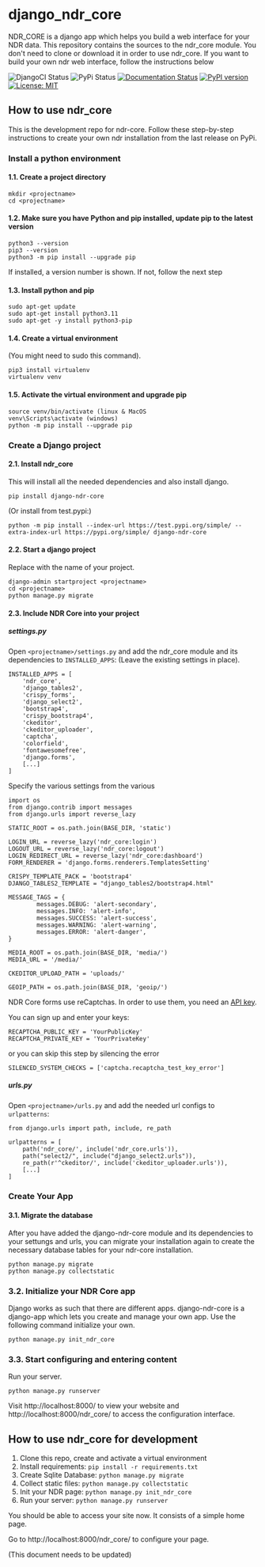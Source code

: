 # django_ndr_core

NDR_CORE is a django app which helps you build a web interface for your NDR data.
This repository contains the sources to the ndr_core module. You don't need to clone
or download it in order to use ndr_core. If you want to build your own ndr web interface,
follow the instructions below

![DjangoCI Status](https://github.com/sorinmarti/django_ndr_core/actions/workflows/django.yml/badge.svg)
![PyPi Status](https://github.com/sorinmarti/django_ndr_core/actions/workflows/python-publish.yml/badge.svg)
[![Documentation Status](https://readthedocs.org/projects/django-ndr-core/badge/?version=latest)](https://django-ndr-core.readthedocs.io/en/latest/?badge=latest)
[![PyPI version](https://badge.fury.io/py/django-ndr-core.svg)](https://badge.fury.io/py/django-ndr-core)
[![License: MIT](https://img.shields.io/badge/License-MIT-yellow.svg)](https://opensource.org/licenses/MIT)

## How to use ndr_core
This is the development repo for ndr-core. Follow these step-by-step instructions to create your own ndr installation from the last release on PyPi.

### Install a python environment

#### 1.1. Create a project directory
```
mkdir <projectname>
cd <projectname>
```

#### 1.2. Make sure you have Python and pip installed, update pip to the latest version
```
python3 --version
pip3 --version
python3 -m pip install --upgrade pip
```
If installed, a version number is shown. If not, follow the next step

#### 1.3. Install python and pip
```
sudo apt-get update
sudo apt-get install python3.11
sudo apt-get -y install python3-pip
```

#### 1.4. Create a virtual environment
(You might need to sudo this command).
```
pip3 install virtualenv 
virtualenv venv 
```

#### 1.5. Activate the virtual environment and upgrade pip
```
source venv/bin/activate (linux & MacOS
venv\Scripts\activate (windows)
python -m pip install --upgrade pip
```

### Create a Django project

#### 2.1. Install ndr_core
This will install all the needed dependencies and also install django.
```
pip install django-ndr-core
```

(Or install from test.pypi:)
```
python -m pip install --index-url https://test.pypi.org/simple/ --extra-index-url https://pypi.org/simple/ django-ndr-core
```

#### 2.2. Start a django project
Replace <projectname> with the name of your project.
```
django-admin startproject <projectname>
cd <projectname>
python manage.py migrate
```

#### 2.3. Include NDR Core into your project

##### settings.py
Open ```<projectname>/settings.py``` and add the ndr_core module and its dependencies to ```INSTALLED_APPS```:
(Leave the existing settings in place).
```
INSTALLED_APPS = [
    'ndr_core',
    'django_tables2',
    'crispy_forms',
    'django_select2',
    'bootstrap4',
    'crispy_bootstrap4',
    'ckeditor',
    'ckeditor_uploader',
    'captcha',
    'colorfield',
    'fontawesomefree',
    'django.forms',
    [...]
]
```

Specify the various settings from the various
```
import os
from django.contrib import messages
from django.urls import reverse_lazy

STATIC_ROOT = os.path.join(BASE_DIR, 'static')

LOGIN_URL = reverse_lazy('ndr_core:login')
LOGOUT_URL = reverse_lazy('ndr_core:logout')
LOGIN_REDIRECT_URL = reverse_lazy('ndr_core:dashboard')
FORM_RENDERER = 'django.forms.renderers.TemplatesSetting'

CRISPY_TEMPLATE_PACK = 'bootstrap4'
DJANGO_TABLES2_TEMPLATE = "django_tables2/bootstrap4.html"

MESSAGE_TAGS = {
        messages.DEBUG: 'alert-secondary',
        messages.INFO: 'alert-info',
        messages.SUCCESS: 'alert-success',
        messages.WARNING: 'alert-warning',
        messages.ERROR: 'alert-danger',
}

MEDIA_ROOT = os.path.join(BASE_DIR, 'media/')
MEDIA_URL = '/media/'

CKEDITOR_UPLOAD_PATH = 'uploads/'

GEOIP_PATH = os.path.join(BASE_DIR, 'geoip/')
```

NDR Core forms use reCaptchas. In order to use them, you need an [API key](|https://www.google.com/recaptcha/about/).

You can sign up and enter your keys:

```
RECAPTCHA_PUBLIC_KEY = 'YourPublicKey'
RECAPTCHA_PRIVATE_KEY = 'YourPrivateKey'
```

or you can skip this step by silencing the error

```
SILENCED_SYSTEM_CHECKS = ['captcha.recaptcha_test_key_error']
```

##### urls.py
Open ```<projectname>/urls.py``` and add the needed url configs to ```urlpatterns```:

```
from django.urls import path, include, re_path

urlpatterns = [
    path('ndr_core/', include('ndr_core.urls')),
    path("select2/", include("django_select2.urls")),
    re_path(r'^ckeditor/', include('ckeditor_uploader.urls')),
    [...]
]
```

### Create Your App

#### 3.1. Migrate the database
After you have added the django-ndr-core module and its dependencies to your settungs and urls, you can migrate your installation again to create the necessary database tables for your ndr-core installation.

```
python manage.py migrate
python manage.py collectstatic
```

### 3.2. Initialize your NDR Core app
Django works as such that there are different apps. django-ndr-core is a django-app which lets you create and manage your own app. Use the following command initialize your own.

```
python manage.py init_ndr_core
```

### 3.3. Start configuring and entering content
Run your server.
    
```
python manage.py runserver
```

Visit http://localhost:8000/ to view your website and http://localhost:8000/ndr_core/ to access the configuration interface.
    

## How to use ndr_core for development
1. Clone this repo, create and activate a virtual environment
2. Install requirements: ```pip install -r requirements.txt``` 
3. Create Sqlite Database: ```python manage.py migrate```
4. Collect static files: ```python manage.py collectstatic```
5. Init your NDR page: ```python manage.py init_ndr_core```
6. Run your server: ```python manage.py runserver```

You should be able to access your site now. It consists of a simple home page.

Go to http://localhost:8000/ndr_core/ to configure your page.

(This document needs to be updated)
